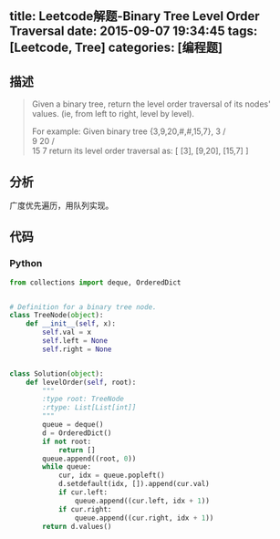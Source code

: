 title: Leetcode解题-Binary Tree Level Order Traversal
date: 2015-09-07 19:34:45
tags: [Leetcode, Tree]
categories: [编程题]
---

## 描述
> Given a binary tree, return the level order traversal of its nodes' values. (ie, from left to right, level by level).
>
> For example:
> Given binary tree {3,9,20,#,#,15,7},
>     3
>    / \
>   9  20
>     /  \
>    15   7
> return its level order traversal as:
> [
>   [3],
>   [9,20],
>   [15,7]
> ]

## 分析
广度优先遍历，用队列实现。

## 代码
### Python
```python
from collections import deque, OrderedDict


# Definition for a binary tree node.
class TreeNode(object):
    def __init__(self, x):
        self.val = x
        self.left = None
        self.right = None


class Solution(object):
    def levelOrder(self, root):
        """
        :type root: TreeNode
        :rtype: List[List[int]]
        """
        queue = deque()
        d = OrderedDict()
        if not root:
            return []
        queue.append((root, 0))
        while queue:
            cur, idx = queue.popleft()
            d.setdefault(idx, []).append(cur.val)
            if cur.left:
                queue.append((cur.left, idx + 1))
            if cur.right:
                queue.append((cur.right, idx + 1))
        return d.values()
```

